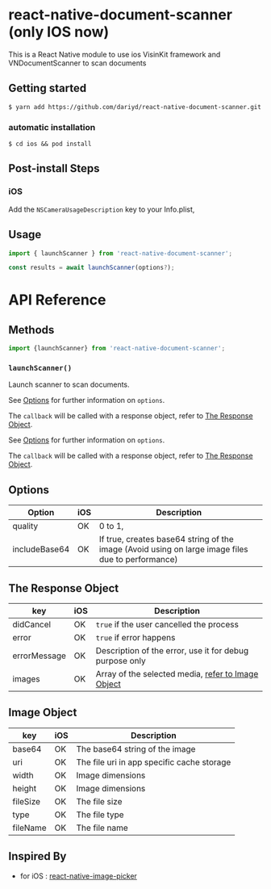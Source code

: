 # react-native-document-scanner (only IOS now)
This is a React Native module to use ios VisinKit framework and VNDocumentScanner to scan documents
## Getting started

`$ yarn add https://github.com/dariyd/react-native-document-scanner.git`

### automatic installation

`$ cd ios && pod install`

## Post-install Steps

### iOS

Add the `NSCameraUsageDescription` key to your Info.plist,


## Usage
```javascript
import { launchScanner } from 'react-native-document-scanner';

const results = await launchScanner(options?);
```
# API Reference

## Methods

```js
import {launchScanner} from 'react-native-document-scanner';
```

### `launchScanner()`

Launch scanner to scan documents.

See [Options](#options) for further information on `options`.

The `callback` will be called with a response object, refer to [The Response Object](#the-response-object).

See [Options](#options) for further information on `options`.

The `callback` will be called with a response object, refer to [The Response Object](#the-response-object).

## Options

| Option         | iOS | Description                                                                                                                               |
| -------------- | --- |----------------------------------------------------------------------------------------------------------------------------------------- |
| quality        | OK  |0 to 1, 
| includeBase64  | OK  |If true, creates base64 string of the image (Avoid using on large image files due to performance)                                         |                                                   |

## The Response Object

| key          | iOS |Description                                                         |
| ------------ | --- |------------------------------------------------------------------- |
| didCancel    | OK  |`true` if the user cancelled the process                            |
| error        | OK  |`true` if error happens                |
| errorMessage | OK  |Description of the error, use it for debug purpose only             |
| images       | OK  |Array of the selected media, [refer to Image Object](#Image-Object) |

## Image Object

| key       | iOS | Description               |
| --------- | --- | ------------------------- |
| base64    | OK  | The base64 string of the image |
| uri       | OK  | The file uri in app specific cache storage
| width     | OK  | Image dimensions                |
| height    | OK  | Image dimensions                |
| fileSize  | OK  | The file size                                 |
| type      | OK  | The file type                                 |
| fileName  | OK  | The file name                                 |

## Inspired By

- for iOS : [react-native-image-picker](https://github.com/react-native-image-picker/react-native-image-picker)